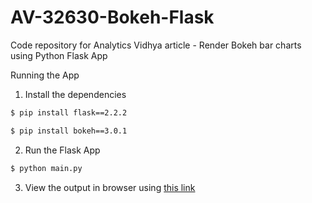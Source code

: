 # AV-32630-Bokeh-Flask
Code repository for Analytics Vidhya article - Render Bokeh bar charts using Python Flask App

Running the App

1. Install the dependencies

```bash
$ pip install flask==2.2.2
```

```bash
$ pip install bokeh==3.0.1
```

2. Run the Flask App

```bash
$ python main.py
```

3. View the output in browser using [this link](http://127.0.0.1:5000)
